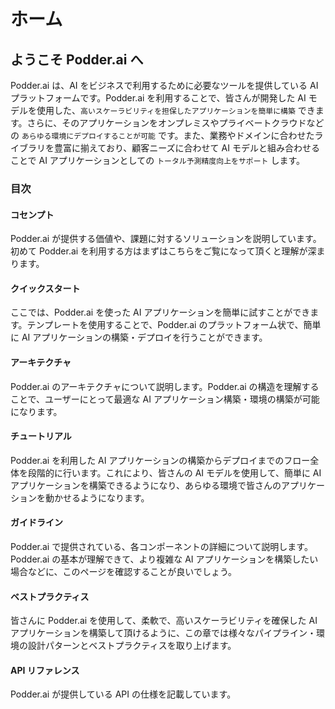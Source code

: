 # ホーム

## ようこそ Podder.ai へ
Podder.ai は、AI をビジネスで利用するために必要なツールを提供している AI プラットフォームです。Podder.ai を利用することで、皆さんが開発した AI モデルを使用した、`高いスケーラビリティを担保したアプリケーションを簡単に構築` できます。さらに、そのアプリケーションをオンプレミスやプライベートクラウドなどの `あらゆる環境にデプロイすることが可能` です。また、業務やドメインに合わせたライブラリを豊富に揃えており、顧客ニーズに合わせて AI モデルと組み合わせることで AI アプリケーションとしての `トータル予測精度向上をサポート` します。

### 目次
#### コセンプト
Podder.ai が提供する価値や、課題に対するソリューションを説明しています。初めて Podder.ai を利用する方はまずはこちらをご覧になって頂くと理解が深まります。

#### クイックスタート
ここでは、Podder.ai を使った AI アプリケーションを簡単に試すことができます。テンプレートを使用することで、Podder.ai のプラットフォーム状で、簡単に AI アプリケーションの構築・デプロイを行うことができます。

#### アーキテクチャ
Podder.ai のアーキテクチャについて説明します。Podder.ai の構造を理解することで、ユーザーにとって最適な AI アプリケーション構築・環境の構築が可能になります。

#### チュートリアル
Podder.ai を利用した AI アプリケーションの構築からデプロイまでのフロー全体を段階的に行います。これにより、皆さんの AI モデルを使用して、簡単に AI アプリケーションを構築できるようになり、あらゆる環境で皆さんのアプリケーションを動かせるようになります。

#### ガイドライン
Podder.ai で提供されている、各コンポーネントの詳細について説明します。Podder.ai の基本が理解できて、より複雑な AI アプリケーションを構築したい場合などに、このページを確認することが良いでしょう。

#### ベストプラクティス
皆さんに Podder.ai を使用して、柔軟で、高いスケーラビリティを確保した AI アプリケーションを構築して頂けるように、この章では様々なパイプライン・環境の設計パターンとベストプラクティスを取り上げます。

#### API リファレンス
Podder.ai が提供している API の仕様を記載しています。
